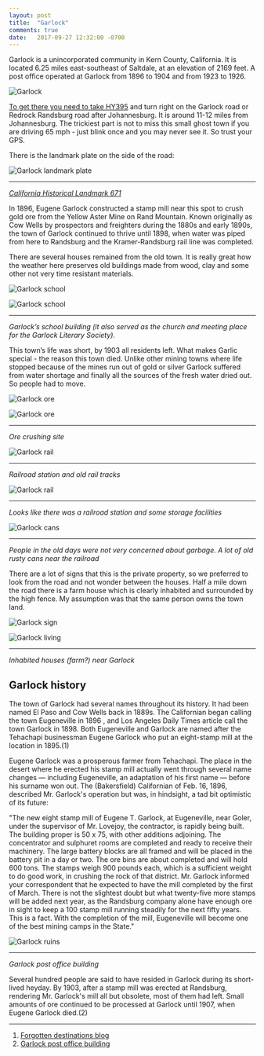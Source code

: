 ```yaml
---
layout: post
title:  "Garlock"
comments: true
date:   2017-09-27 12:32:00 -0700
---
```


Garlock is a unincorporated community in Kern County, California. It is located 6.25 miles east-southeast of Saltdale, at an elevation of 2169 feet. A post office operated at Garlock from 1896 to 1904 and from 1923 to 1926.

![Garlock][garlock_view]

[To get there you need to take HY395](https://www.google.com/maps/place/Garlock,+CA+93554/@35.40246,-117.7922306,694m/) and turn right on the Garlock road or Redrock Randsburg road after Johannesburg. It is around 11-12 miles from Johannesburg. The trickiest part is not to miss this small ghost town if you are driving 65 mph - just blink once and you may never see it. So trust your GPS.

There is the landmark plate on the side of the road:

![Garlock landmark plate][garlock_plate]

***

<i>[California Historical Landmark 671](http://ohp.parks.ca.gov/?page_id=21423)</i>

In 1896, Eugene Garlock constructed a stamp mill near this spot to crush gold ore from the Yellow Aster Mine on Rand Mountain. Known originally as Cow Wells by prospectors and freighters during the 1880s and early 1890s, the town of Garlock continued to thrive until 1898, when water was piped from here to Randsburg and the Kramer-Randsburg rail line was completed.

There are several houses remained from the old town. It is really great how the weather here preserves old buildings made from wood, clay and some other not very time resistant materials.

![Garlock school][garlock_school1]

![Garlock school][garlock_school2]

***

<i> Garlock’s school building (it also served as the church and meeting place for the Garlock Literary Society). </i>

This town’s life was short, by 1903 all residents left. What makes Garlic special - the reason this town died. Unlike other mining towns where life stopped because of the mines run out of gold or silver Garlock suffered from water shortage and finally all the sources of the fresh water dried out. So people had to move.

![Garlock ore][garlock_ore1]

![Garlock ore][garlock_ore2]

***

<i>Ore crushing site</i>

![Garlock rail][garlock_rail1]

***

<i>Railroad station and old rail tracks</i>

![Garlock rail][garlock_rail2]

***

<i>Looks like there was a railroad station and some storage facilities</i>

![Garlock cans][garlock_cans]

***

<i>People in the old days were not very concerned about garbage. A lot of old rusty cans near the railroad</i>

There are a lot of signs that this is the private property, so we preferred to look from the road and not wonder between the houses. Half a mile down the road there is a farm house which is clearly inhabited and surrounded by the high fence. My assumption was that the same person owns the town land.

![Garlock sign][garlock_sign]

![Garlock living][garlock_living]

***

<i>Inhabited houses (farm?) near Garlock</i>

<h2>Garlock history</h2>

The town of Garlock had several names throughout its history.  It had been named El Paso and Cow Wells back in 1889s.  The Californian  began calling the town Eugeneville in 1896 , and Los Angeles Daily Times article call the town Garlock in 1898. Both Eugeneville and Garlock are named after the Tehachapi businessman Eugene Garlock who put an eight-stamp mill at the location in 1895.(1)

Eugene Garlock was a prosperous farmer from Tehachapi. The place in the desert where he erected his stamp mill actually went through several name changes — including Eugeneville, an adaptation of his first name — before his surname won out. The (Bakersfield) Californian of Feb. 16, 1896, described Mr. Garlock's operation but was, in hindsight, a tad bit optimistic of its future:

"The new eight stamp mill of Eugene T. Garlock, at Eugeneville, near Goler, under the supervisor of Mr. Lovejoy, the contractor, is rapidly being built. The building proper is 50 x 75, with other additions adjoining. The concentrator and sulphuret rooms are completed and ready to receive their machinery. The large battery blocks are all framed and will be placed in the battery pit in a day or two. The ore bins are about completed and will hold 600 tons. The stamps weigh 900 pounds each, which is a sufficient weight to do good work, in crushing the rock of that district. Mr. Garlock informed your correspondent that he expected to have the mill completed by the first of March. There is not the slightest doubt but what twenty-five more stamps will be added next year, as the Randsburg company alone have enough ore in sight to keep a 100 stamp mill running steadily for the next fifty years. This is a fact. With the completion of the mill, Eugeneville will become one of the best mining camps in the State."

![Garlock ruins][garlock_post]

***

<i>Garlock post office building</i>

Several hundred people are said to have resided in Garlock during its short-lived heyday. By 1903, after a stamp mill was erected at Randsburg, rendering Mr. Garlock's mill all but obsolete, most of them had left. Small amounts of ore continued to be processed at Garlock until 1907, when Eugene Garlock died.(2)

***

1. [Forgotten destinations blog](http://forgotten-destinations.blogspot.com/2016/09/ghost-town-garlock.html)
2. [Garlock post office building](https://scvhistory.com/scvhistory/lw2364a.htm)

[garlock_view]: {{site.url}}/assets/img/28092017-Garlock/28092017-Garlock_2.jpg "Garlock town view - ore crashing site"
[garlock_plate]: {{site.url}}/assets/img/28092017-Garlock/28092017-Garlock_1.jpg "Garlock landmark"
[garlock_school1]: {{site.url}}/assets/img/28092017-Garlock/28092017-Garlock_3.jpg "Garlock school building"
[garlock_school2]: {{site.url}}/assets/img/28092017-Garlock/28092017-Garlock_5.jpg "Inside school building"
[garlock_ore1]: {{site.url}}/assets/img/28092017-Garlock/28092017-Garlock_8.jpg "Ore crushing site"
[garlock_ore2]: {{site.url}}/assets/img/28092017-Garlock/28092017-Garlock_11.jpg "Ore crushing site"

[garlock_rail1]: {{site.url}}/assets/img/28092017-Garlock/28092017-Garlock_10.jpg "Railroad tracks"
[garlock_rail2]: {{site.url}}/assets/img/28092017-Garlock/28092017-Garlock_4.jpg "Railroad station"
[garlock_cans]: {{site.url}}/assets/img/28092017-Garlock/28092017-Garlock_7.jpg "Railroad garbage on the ground"
[garlock_sign]: {{site.url}}/assets/img/28092017-Garlock/28092017-Garlock_9.jpg "No Tresspassing sign"
[garlock_living]: {{site.url}}/assets/img/28092017-Garlock/28092017-Garlock_6.jpg "Farm"
[garlock_post]: {{site.url}}/assets/img/28092017-Garlock/28092017-Garlock_13.jpg "Post office building"
